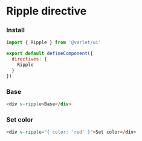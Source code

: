 # Ripple directive

### Install
```js
import { Ripple } from '@varlet/ui'

export default defineComponent({
  directives: {
    Ripple
  }
})
```

### Base
```html
<div v-ripple>Base</div>
```

### Set color
```html
<div v-ripple="{ color: 'red' }">Set color</div>
```

